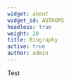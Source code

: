 ```yaml
---
widget: about
widget_id: AUTHORS
headless: true
weight: 20
title: Biography
active: true
author: admin
---
```

Test